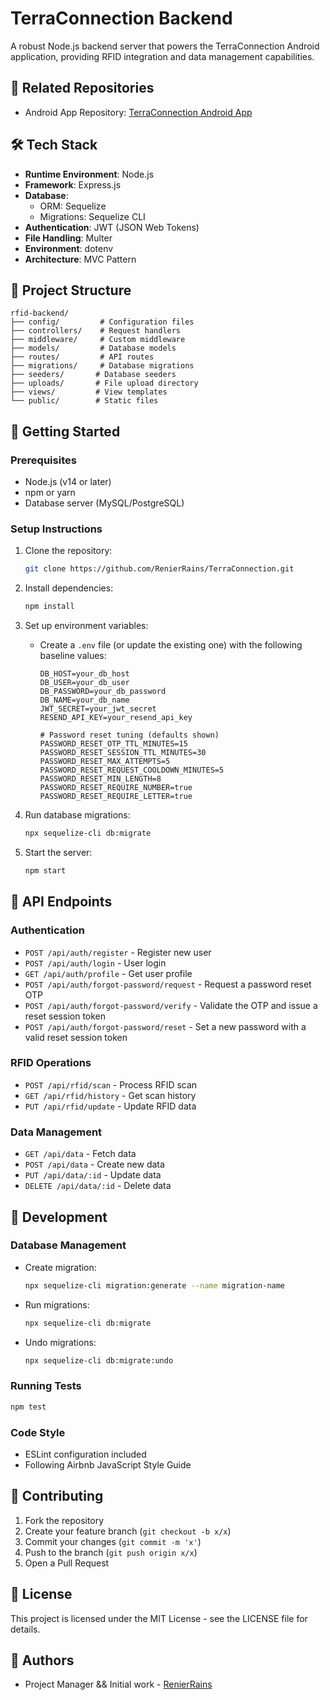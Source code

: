 # TerraConnection Backend

A robust Node.js backend server that powers the TerraConnection Android application, providing RFID integration and data management capabilities.

## 🔗 Related Repositories
- Android App Repository: [TerraConnection Android App](https://github.com/razihel159/TerraConnection)

## 🛠 Tech Stack

- **Runtime Environment**: Node.js
- **Framework**: Express.js
- **Database**: 
  - ORM: Sequelize
  - Migrations: Sequelize CLI
- **Authentication**: JWT (JSON Web Tokens)
- **File Handling**: Multer
- **Environment**: dotenv
- **Architecture**: MVC Pattern

## 📁 Project Structure

```
rfid-backend/
├── config/         # Configuration files
├── controllers/    # Request handlers
├── middleware/     # Custom middleware
├── models/         # Database models
├── routes/         # API routes
├── migrations/     # Database migrations
├── seeders/       # Database seeders
├── uploads/       # File upload directory
├── views/         # View templates
└── public/        # Static files
```

## 🚀 Getting Started

### Prerequisites
- Node.js (v14 or later)
- npm or yarn
- Database server (MySQL/PostgreSQL)

### Setup Instructions
1. Clone the repository:
   ```bash
   git clone https://github.com/RenierRains/TerraConnection.git
   ```

2. Install dependencies:
   ```bash
   npm install
   ```

3. Set up environment variables:
   - Create a `.env` file (or update the existing one) with the following baseline values:
     ```env
     DB_HOST=your_db_host
     DB_USER=your_db_user
     DB_PASSWORD=your_db_password
     DB_NAME=your_db_name
     JWT_SECRET=your_jwt_secret
     RESEND_API_KEY=your_resend_api_key

     # Password reset tuning (defaults shown)
     PASSWORD_RESET_OTP_TTL_MINUTES=15
     PASSWORD_RESET_SESSION_TTL_MINUTES=30
     PASSWORD_RESET_MAX_ATTEMPTS=5
     PASSWORD_RESET_REQUEST_COOLDOWN_MINUTES=5
     PASSWORD_RESET_MIN_LENGTH=8
     PASSWORD_RESET_REQUIRE_NUMBER=true
     PASSWORD_RESET_REQUIRE_LETTER=true
     ```

4. Run database migrations:
   ```bash
   npx sequelize-cli db:migrate
   ```

5. Start the server:
   ```bash
   npm start
   ```

## 📡 API Endpoints

### Authentication
- `POST /api/auth/register` - Register new user
- `POST /api/auth/login` - User login
- `GET /api/auth/profile` - Get user profile
- `POST /api/auth/forgot-password/request` - Request a password reset OTP
- `POST /api/auth/forgot-password/verify` - Validate the OTP and issue a reset session token
- `POST /api/auth/forgot-password/reset` - Set a new password with a valid reset session token

### RFID Operations
- `POST /api/rfid/scan` - Process RFID scan
- `GET /api/rfid/history` - Get scan history
- `PUT /api/rfid/update` - Update RFID data

### Data Management
- `GET /api/data` - Fetch data
- `POST /api/data` - Create new data
- `PUT /api/data/:id` - Update data
- `DELETE /api/data/:id` - Delete data

## 🔧 Development

### Database Management
- Create migration:
  ```bash
  npx sequelize-cli migration:generate --name migration-name
  ```
- Run migrations:
  ```bash
  npx sequelize-cli db:migrate
  ```
- Undo migrations:
  ```bash
  npx sequelize-cli db:migrate:undo
  ```

### Running Tests
```bash
npm test
```

### Code Style
- ESLint configuration included
- Following Airbnb JavaScript Style Guide

## 🤝 Contributing

1. Fork the repository
2. Create your feature branch (`git checkout -b x/x`)
3. Commit your changes (`git commit -m 'x'`)
4. Push to the branch (`git push origin x/x`)
5. Open a Pull Request

## 📄 License

This project is licensed under the MIT License - see the LICENSE file for details.

## 👥 Authors

-  Project Manager && Initial work - [RenierRains](https://github.com/RenierRains)
